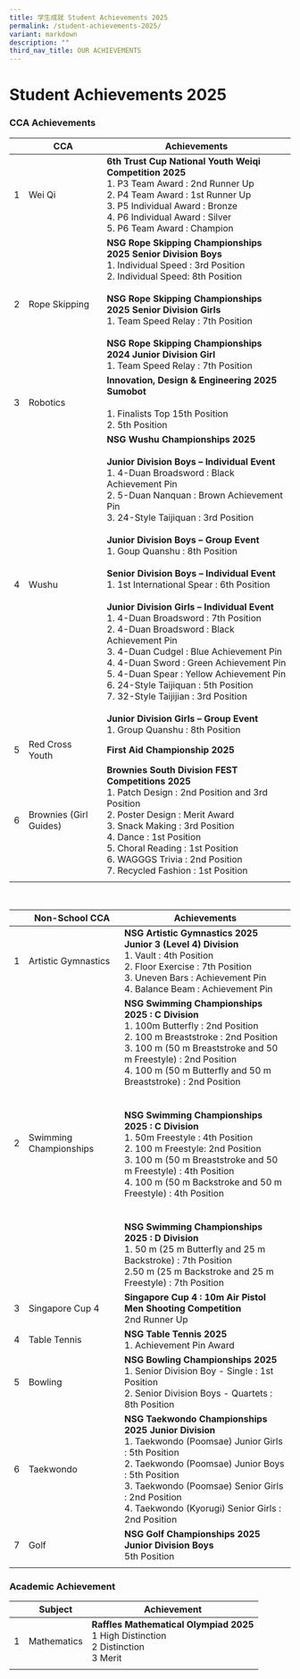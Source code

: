 ```yaml
---
title: 学生成就 Student Achievements 2025
permalink: /student-achievements-2025/
variant: markdown
description: ""
third_nav_title: OUR ACHIEVEMENTS
---
```

# Student Achievements 2025


### CCA Achievements


| | CCA| Achievements |
| -------- | -------- | -------- |
| 1     | Wei Qi  | **6th Trust Cup National Youth Weiqi Competition 2025** <br>1.	P3 Team Award : 2nd Runner Up<br>2. P4 Team Award : 1st Runner Up <br>3. P5 Individual Award : Bronze <br>4. P6 Individual Award : Silver <br> 5. P6 Team Award : Champion  |
|2|Rope Skipping|**NSG Rope Skipping Championships 2025 Senior Division Boys**  <br> 1. Individual Speed : 3rd Position <br> 2. Individual Speed: 8th Position <br><br>**NSG Rope Skipping Championships 2025 Senior Division Girls** <br> 1. Team Speed Relay : 7th Position <br><br>**NSG Rope Skipping Championships 2024 Junior Division Girl** <br>1. Team Speed Relay : 7th Position  |
|3|Robotics|**Innovation, Design &amp; Engineering 2025 Sumobot** <br><br>1. Finalists Top 15th Position<br>2. 5th Position|
|4|Wushu|**NSG Wushu Championships 2025**<br><br>**Junior Division Boys – Individual Event**<br>1. 4-Duan Broadsword : Black Achievement Pin<br>2.	5-Duan Nanquan : Brown Achievement Pin <br>3. 24-Style Taijiquan : 3rd Position <br><br>**Junior Division Boys – Group Event** <br>1. Goup Quanshu : 8th Position<br><br>**Senior Division Boys – Individual Event** <br>1.	1st International Spear : 6th Position<br><br>**Junior Division Girls – Individual Event**<br>1.	4-Duan Broadsword : 7th Position<br>2.	4-Duan Broadsword : Black Achievement Pin<br>3. 4-Duan Cudgel : Blue Achievement Pin<br>4.	4-Duan Sword : Green Achievement Pin<br>5.	4-Duan Spear : Yellow Achievement Pin<br>6.	24-Style Taijiquan : 5th Position<br>7.	32-Style Taijijian : 3rd Position<br><br>**Junior Division Girls – Group Event**<br>1.	Group Quanshu : 8th Position |
|5|Red Cross Youth|**First Aid Championship 2025**|
|6|Brownies (Girl Guides)|**Brownies South Division FEST Competitions 2025** <br>1.	Patch Design : 2nd Position and 3rd Position<br>2.	Poster Design : Merit Award<br>3.	Snack Making : 3rd Position<br>4.	Dance : 1st Position<br>5.	Choral Reading : 1st Position<br>6.	WAGGGS Trivia : 2nd Position<br>7.	Recycled Fashion : 1st Position|
||||

<br>

| | Non-School CCA| Achievements |
| -------- | -------- | -------- |
| 1 | Artistic Gymnastics  | **NSG Artistic Gymnastics 2025 Junior 3 (Level 4) Division** <br>1. Vault : 4th Position <br> 2. Floor Exercise : 7th Position <br>3. Uneven Bars : Achievement Pin <br>4. Balance Beam : Achievement Pin|
|2|Swimming Championships|**NSG Swimming Championships 2025 : C Division** <br>1. 100m Butterfly : 2nd Position <br>2. 100 m Breaststroke : 2nd Position <br>3. 100 m (50 m Breaststroke and 50 m Freestyle) : 2nd Position <br>4. 100 m (50 m Butterfly and 50 m Breaststroke) : 2nd Position <br><br><br>**NSG Swimming Championships 2025 : C Division**<br>1. 50m Freestyle : 4th Position <br> 2. 100 m Freestyle: 2nd Position <br> 3. 100 m (50 m Breaststroke and 50 m Freestyle) : 4th Position <br> 4. 100 m (50 m Backstroke and 50 m Freestyle) : 4th Position <br><br><br>**NSG Swimming Championships 2025 : D Division**<br>1. 50 m (25 m Butterfly and 25 m Backstroke) : 7th Position <br>2.50 m (25 m Backstroke and 25 m Freestyle) : 7th Position  |
|3|Singapore Cup 4|**Singapore Cup 4 : 10m Air Pistol Men Shooting Competition** <br>2nd Runner Up|
|4|Table Tennis|**NSG Table Tennis 2025**<br>1. Achievement Pin Award|
|5|Bowling|**NSG Bowling Championships 2025**<br>1. Senior Division Boy - Single : 1st Position<br>2. Senior Division Boys - Quartets : 8th Position|
|6|Taekwondo |**NSG Taekwondo Championships 2025 Junior Division** <br>1.	Taekwondo (Poomsae) Junior Girls : 5th Position<br>2.	Taekwondo (Poomsae) Junior Boys : 5th Position<br>3.	Taekwondo (Poomsae) Senior Girls : 2nd Position<br>4.	Taekwondo (Kyorugi) Senior Girls : 2nd Position|
|7|Golf|**NSG Golf Championships 2025 Junior Division Boys**<br>5th Position|
||||

### Academic Achievement

| | Subject| Achievement |
| -------- | -------- | -------- |
|1|Mathematics|**Raffles Mathematical Olympiad 2025** <br>1 High Distinction<br>2 Distinction<br>3 Merit<br> |
||||